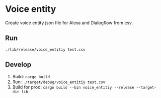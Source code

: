 # Voice entity
Create voice entity json file for Alexa and Dialogflow from csv.

## Run
`./lib/release/voice_entitiy test.csv`

## Develop
1. Build: `cargo build`
2. Run: `./target/debug/voice_entitiy test.csv`
3. Build for prod: `cargo build --bin voice_entitiy --release --target-dir lib`
